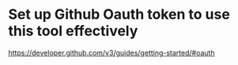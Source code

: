 # Set up Github Oauth token to use this tool effectively
https://developer.github.com/v3/guides/getting-started/#oauth

